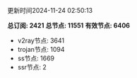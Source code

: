 更新时间2024-11-24 02:50:13

**总订阅: 2421**
**总节点: 11551**
**有效节点: 6406**
- v2ray节点: 3641
- trojan节点: 1094
- ss节点: 1669
- ssr节点: 2
